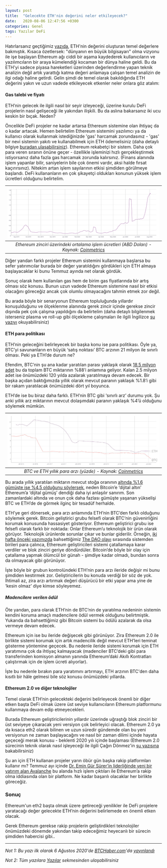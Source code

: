 ```yaml
---
layout: post
title:  "Gelecekte ETH'nin değerini neler etkileyecek?"
date:   2020-08-06 12:47:56 +0300
categories: Genel
tags: Yazılar DeFi
---
```


Hatırlarsanız geçtiğimiz [yazıda](/genel/2020/07/30/ETH-nin-degeri-var-mi.html), ETH'nin değerini oluşturan temel değerlere bakmıştık. Kısaca özetlersek: "dünyanın en büyük bilgisayarı" olma vizyonu ile işe başlayan Ethereum ağı ciddi bir aşama kaydederek kullanıcıların ve yazılımcıların bir araya kümelendiği kocaman bir dünya haline geldi. Bu da ETH'yi sadece piyasa hareketleri üzerinden değerlendirme yapan teknik analizin değil artık yarattığı katma değeri anlamaya çalışan temel analizin de ilgi odağı haline getirdi. Gelin şimdi de temel olarak bakıldığında ETH değerini yakın ve uzun vadede etkileyecek etkenler neler onlara göz atalım: 

#### Gas talebi ve fiyatı

ETH’nin gelecek ile ilgili nasıl bir seyir izleyeceği, üzerine kurulu DeFi projelerin nasıl gelişeceği ile yakından ilişkili. Bu da aslına bakarsanız iki ucu keskin bir bıçak. Neden?

Öncelikle DeFi projeler ne kadar artarsa Ethereum sistemine olan ihtiyaç da o kadar artacak. Hemen belirtelim Ethereum sistemini yazılımcı ya da kullanıcı olarak kullanmak istediğinizde 'gas' harcamak zorundasınız - 'gas' bir nevi sistemin yakıtı ve kullanabilmek için ETH ödemelisiniz (daha detaylı bilgiye [buradan ulaşabilirsiniz](https://blockgeeks.com/guides/ethereum-gas/)). Ethereum rekabetçi bir sistem. Daha çok para veren sıranın önüne geçer - özellikle işleminizi hızlı gerçekleştirmek istiyorsanız daha fazla gas harcamak zorunda kalırsınız. (Finans alanında işlem yapanlar bilir, saniyelerin bile çok önemi vardır, aksi halde fırsat kaçırırsınız). Nitekim artan işlem sayılarının etkisi şimdiden görülmeye başlandı. DeFi kullananların en çok şikayetçi oldukları konunun yüksek işlem ücretleri olduğunu belirtelim.  

| ![Ortalama Ethereum işlem ücreti](/assets/ETH_ortalama_islem_ucreti.png)|
|:--:| 
| *Ethereum zinciri üzerindeki ortalama işlem ücretleri (ABD Doları) - Kaynak: [Coinmetrics](https://coinmetrics.io/charts/#assets=eth_log=false_roll=7_left=FeeMeanUSD_zoom=1566145123417.0854,1597681123417.0854)*|

Diğer yandan farklı projeler Ethereum sistemini kullanmaya başlarsa bu sefer yatırımcılar burada bir değer yaratıldığını gördükleri için ETH almaya başlayacaklar ki bunu Temmuz ayında net olarak gördük. 

Sonuç olarak hem kullanılan gas hem de birim gas fiyatlarında bir artış olması söz konusu. Bunun uzun vadede Ethereum sistemine nasıl bir etkisi olacağını göreceğiz ancak çok olumlu olmayacağını tahmin etmek zor değil. 

Bu arada böyle bir senaryonun Ethereum topluluğunda yıllardır konuşulduğunu ve ölçeklenme alanında gerek zincir içinde gerekse zincir dışında pek çok çalışma yapıldığını da belirtelim (daha detaylı bilgilenmek isterseniz plasma ve roll-up gibi ölçekleme çalışmaları ile ilgili İngilizce [şu yazıyı](https://www.tokendaily.co/blog/the-state-of-ethereum-l2) okuyabilirsiniz)

#### ETH para politikası
ETH’nin geleceğini belirleyecek bir başka konu ise para politikası. Öyle ya, BTC’yi savunanların en büyük ‘satış noktası’ BTC arzının 21 milyon ile sınırlı olması. Peki ya ETH’de durum ne?

Efendim, BTC’nin şu ana kadar yaratılan parası yaklaşık olarak [18,5 milyon adet](https://www.buybitcoinworldwide.com/how-many-bitcoins-are-there/) bu da toplam BTC miktarının %88’i anlamına geliyor. Kalan 2.5 milyon adet ise önümüzdeki 120 yılda azalarak yaratılmaya devam edecek. Bir başka açıdan baktığımızda yıllık olarak mevcut paranın yaklaşık %1.8’i gibi bir rakam yaratılacak önümüzdeki dört yıl boyunca. 

ETH’de ise bu biraz daha farklı. ETH’nin BTC gibi ‘sınırlı arz’ durumu yok. Şu anki yıllık arz miktarının mevcut dolaşımdaki paranın yaklaşık %4’ü olduğunu söylemek mümkün. 

| ![BTC ve ETH para arzı](/assets/BTC_ETH_para_arzi_v2.jpg)|
|:--:| 
| *BTC ve ETH yıllık para arzı (yüzde) - Kaynak: [Coinmetrics](https://coinmetrics.io/charts/#assets=btc,eth_log=false_roll=90_left=IssContPctAnn_zoom=1446739776000,1596499200000)*|

Bu arada yıllık yaratılan miktarın mevcut stoğa oranının [altında %1.6 gümüşte ise %4.5 olduğunu söylersek](https://medium.com/@100trillionUSD/modeling-bitcoins-value-with-scarcity-91fa0fc03e25), neden Bitcoin’e ‘dijital altın’ Ethereum’a ‘dijital gümüş’ dendiği daha iyi anlaşılır sanırım. Son zamanlardaki altında ve onun çok daha fazlası gümüşte yaşanan yükselişi BTC ve ETH’de de görmek ilginç bir tesadüf herhalde. 

ETH’ye geri dönersek, para arzı anlamında ETH’nin BTC’den farklı olduğunu söylemek gerek. Bitcoin geliştirici grubu felsefi olarak BTC’nin güvenirliğini korumak konusunda hassasiyet gösteriyor. Ethereum geliştirici grubu ise felsefi olarak farklı bir noktada: Onlar Ethereum’u teknolojik bir ürün olarak görüyor. Teknolojik ürünlerde sorunlar çıkar ve bunlar giderilir. Örneğin, [iki hafta önceki yazımızda](https://turansert.com/genel/2020/07/18/aragon-ile-defida-yonetim.html) bahsettiğimiz [The DAO olayı](https://en.wikipedia.org/wiki/The_DAO_(organization)) sırasında sistemden birileri para çalınca, Ethereum geliştiricileri sistemi çatallamaya karar verdiler ve blok zinciri geriye döndürdüler. Bitcoin’de böyle bir olay için çatallama yapmak ölümcül bir günah - şimdiye kadar olmadı, bundan sonra da olmayacak gibi görünüyor. 

İşte böyle bir grubun kontrolündeki ETH’nin para arzı ileride değişir mi bunu şimdiden kestirmek zor. Geliştiricilerin bu konuda verdiği bir söz de yok. İhtimali az, zira arzı artırmak değeri düşürücü bir etki yapar ama yine de ‘kesin olmaz’ diye kimse söyleyemez. 

##### Madencilere verilen ödül

Öte yandan, para olarak ETH’nin de BTC’nin de yaratılma nedeninin sistemin kendini koruma amaçlı madencilere ödül vermek olduğunu belirtmiştik. Yukarıda da bahsettiğimiz gibi Bitcoin sistemi bu ödülü azalarak da olsa vermeye devam edecek. 

Ethereum için ise bu ileride değişecek gibi görünüyor. Zira Ethereum 2.0 ile birlikte sistemi korumak için artık madencilik değil mevcut ETH’leri teminat gösterme yöntemine geçecek. Bu nedenle ileride sistemi korumak için ETH yaratımına çok da ihtiyaç kalmayacak (madenciler BTC’deki gibi para transferinden komisyon almanın yanında Ethereum’daki Akıllı Kontratları çalıştırmak için de işlem ücreti alıyorlar). 

İşte bu nedenle bırakın para yaratımını artırmayı, ETH arzının BTC'den daha kısıtlı bir hâle gelmesi bile söz konusu önümüzdeki yıllarda. 

#### Ethereum 2.0 ve diğer teknolojiler

Temel olarak ETH’nin gelecekteki değerini belirleyecek önemli bir diğer etken başta DeFi olmak üzere üst seviye kullanıcıların Ethereum platformunu kullanmaya devam edip etmeyecekleri. 

Burada Ethereum geliştiricilerinin yıllardır üzerinde uğraştığı blok zinciri bir üst seviyeye çıkaracak yeni versiyon çok belirleyici olacak. Ethereum 2.0 ya da kısaca eth2 olarak bilinen ve uzun süredir gündemde olan bu yeni versiyonun ne zaman başlayacağını ve nasıl bir zaman dilimi içinde hayata geçeceği merak konusu - beklenti 2020 yılı içinde başlaması (Ethereum 2.0 sürecinin teknik olarak nasıl işleyeceği ile ilgili Çağın Dönmez'in [şu yazısına](https://hackmd.io/@shaun/SklqMn6Fr) bakabilirsiniz)

Şu an için ETH kullanan projeler yarın öbür gün başka rakip platformları kullanır mı? Temmuz ayı içinde [Dr. Emin Gür Sürer’in liderliğinde yeni bir yatırım alan Avalanche](https://tr.avalabs.org/) bu alanda hızlı işlem çıktıları ile Ethereum’a rakip olma iddiasında olan bir platform. Ne kadar başarılı olacaklar her birlikte göreceğiz. 

### Sonuç
Ethereum'un eth2 başta olmak üzere getireceği yenilikler ile DeFi projelere yaratacağı değer gelecekte ETH’nin değerini belirlemede en önemli etken olacak. 

Gerek Ethereum gerekse rakip projelerin geliştirdikleri teknolojiler önümüzdeki dönemde yakından takip edeceğimiz heyecanlı bir sürecin şimdiden habercisi gibi.. 

---

*Not 1: Bu yazı ilk olarak 6 Ağustos 2020'de [BTCHaber.com](https://www.btchaber.com/)'da [yayınlandı](https://www.btchaber.com/defi-yeni-ico-cilginligi-mi/)*

*Not 2: Tüm yazılara [Yazılar](/articles/) sekmesinden ulaşabilirsiniz*

